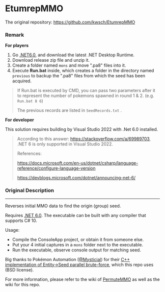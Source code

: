 # EtumrepMMO

The original repository: https://github.com/kwsch/EtumrepMMO

### Remark

**For players**

1. Go [.NET6.0](https://dotnet.microsoft.com/en-us/download/dotnet/6.0), and download the latest .NET Desktop Runtime.
2. Download release zip file and unzip it.
3. Create a folder named `mons` and move ".pa8" files into it.
4. Execute **Run.bat** inside, which creates a folder in the directory named `previous` to backup the ".pa8" files from which the seed has been acquired.

> If Run.bat is executed by CMD, you can pass two parameters after it to represent the number of pokemons spawned in round 1 & 2. (e.g. `Run.bat 8 6`)
>
> The previous records are listed in `SeedRecords.txt` .



**For developer**

This solution requires building by Visual Studio 2022 with .Net 6.0 installed.

> According to this answer: https://stackoverflow.com/a/69989703, .NET 6 is only supported in Visual Studio 2022.
>
> References:
>
> https://docs.microsoft.com/en-us/dotnet/csharp/language-reference/configure-language-version
>
> https://devblogs.microsoft.com/dotnet/announcing-net-6/







### Original Description

------

Reverses initial MMO data to find the origin (group) seed.

Requires [.NET 6.0](https://dotnet.microsoft.com/download/dotnet/6.0). The executable can be built with any compiler that supports C# 10.

Usage:
- Compile the ConsoleApp project, or obtain it from someone else.
- Put your 4 initial captures in a `mons` folder next to the executable.
- Run the executable, observe console output for matching seed.

Big thanks to Pokémon Automation ([@Mysticial](https://github.com/Mysticial)) for their [C++ implementation of Entity->Seed parallel brute-force](https://github.com/PokemonAutomation/Experimental/tree/4001b0402515ade042528d9bffb07ceab4476c96), which this repo uses (BSD license).

For more information, please refer to the wiki of [PermuteMMO](https://github.com/kwsch/PermuteMMO) as well as the wiki for this repo.
